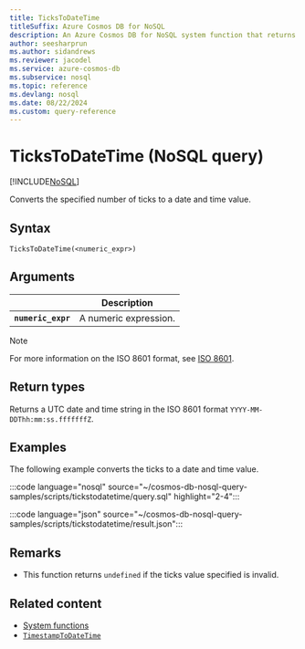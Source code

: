 ```yaml
---
title: TicksToDateTime
titleSuffix: Azure Cosmos DB for NoSQL
description: An Azure Cosmos DB for NoSQL system function that returns the number of ticks as a date and time value.
author: seesharprun
ms.author: sidandrews
ms.reviewer: jacodel
ms.service: azure-cosmos-db
ms.subservice: nosql
ms.topic: reference
ms.devlang: nosql
ms.date: 08/22/2024
ms.custom: query-reference
---
```


# TicksToDateTime (NoSQL query)

[!INCLUDE[NoSQL](../../includes/appliesto-nosql.md)]

Converts the specified number of ticks to a date and time value.

## Syntax

```nosql
TicksToDateTime(<numeric_expr>)
```

## Arguments

| | Description |
| --- | --- |
| **`numeric_expr`** | A numeric expression. |

> [!NOTE]
> For more information on the ISO 8601 format, see [ISO 8601](https://en.wikipedia.org/wiki/ISO_8601).

## Return types

Returns a UTC date and time string in the ISO 8601 format `YYYY-MM-DDThh:mm:ss.fffffffZ`.

## Examples

The following example converts the ticks to a date and time value.

:::code language="nosql" source="~/cosmos-db-nosql-query-samples/scripts/tickstodatetime/query.sql" highlight="2-4":::

:::code language="json" source="~/cosmos-db-nosql-query-samples/scripts/tickstodatetime/result.json":::

## Remarks

- This function returns `undefined` if the ticks value specified is invalid.

## Related content

- [System functions](system-functions.yml)
- [`TimestampToDateTime`](timestamptodatetime.md)
